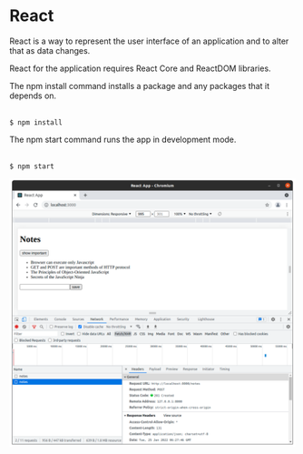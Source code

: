 # React

React is a way to represent the user interface of an application and to alter that as data changes.

React for the application requires React Core and ReactDOM libraries.

The npm install command installs a package and any packages that it depends on.

```

$ npm install

```
The npm start command runs the app in development mode.

```

$ npm start

```

![alt text](https://github.com/jylhakos/InternetOfThings/blob/main/Frameworks/Frontend/React/REACT_AXIOS_POST.png?raw=true)
